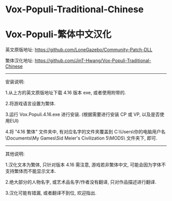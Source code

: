 # Vox-Populi-Traditional-Chinese
# Vox-Populi-繁体中文汉化



英文原版地址: https://github.com/LoneGazebo/Community-Patch-DLL

繁体汉化地址: https://github.com/JinT-Hwang/Vox-Populi-Traditional-Chinese

------

安装说明:

1.从上方的英文原版地址下载 4.16 版本 exe, 或者使用附带的.


2.将游戏语言设置为繁体. 


3.运行 Vox.Populi.4.16.exe 进行安装. (根据需要进行安装 CP 或 VP, 以及是否使用EUI)


4.将 "4.16 繁体" 文件夹中, 有对应名字的文件夹覆盖到
C:\Users\你的电脑用户名\Documents\My Games\Sid Meier's Civilization 5\MODS\ 文件夹下, 即可.

------

其他说明:


1.汉化文本为繁体, 只针对版本 4.16 需注意, 游戏若非繁体中文, 可能会因为字体不支持繁体而不能显示文本. 


2.绝大部分的人物名字, 或艺术品名字/作者没有翻译, 只对作品描述进行翻译.


3.汉化可能有错漏, 或者翻译不到位, 欢迎指出.
